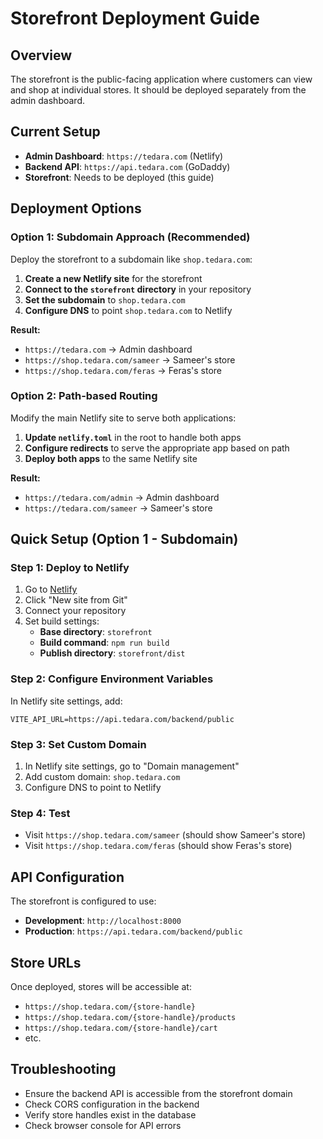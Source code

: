 # Storefront Deployment Guide

## Overview
The storefront is the public-facing application where customers can view and shop at individual stores. It should be deployed separately from the admin dashboard.

## Current Setup
- **Admin Dashboard**: `https://tedara.com` (Netlify)
- **Backend API**: `https://api.tedara.com` (GoDaddy)
- **Storefront**: Needs to be deployed (this guide)

## Deployment Options

### Option 1: Subdomain Approach (Recommended)
Deploy the storefront to a subdomain like `shop.tedara.com`:

1. **Create a new Netlify site** for the storefront
2. **Connect to the `storefront` directory** in your repository
3. **Set the subdomain** to `shop.tedara.com`
4. **Configure DNS** to point `shop.tedara.com` to Netlify

**Result:**
- `https://tedara.com` → Admin dashboard
- `https://shop.tedara.com/sameer` → Sameer's store
- `https://shop.tedara.com/feras` → Feras's store

### Option 2: Path-based Routing
Modify the main Netlify site to serve both applications:

1. **Update `netlify.toml`** in the root to handle both apps
2. **Configure redirects** to serve the appropriate app based on path
3. **Deploy both apps** to the same Netlify site

**Result:**
- `https://tedara.com/admin` → Admin dashboard
- `https://tedara.com/sameer` → Sameer's store

## Quick Setup (Option 1 - Subdomain)

### Step 1: Deploy to Netlify
1. Go to [Netlify](https://netlify.com)
2. Click "New site from Git"
3. Connect your repository
4. Set build settings:
   - **Base directory**: `storefront`
   - **Build command**: `npm run build`
   - **Publish directory**: `storefront/dist`

### Step 2: Configure Environment Variables
In Netlify site settings, add:
```
VITE_API_URL=https://api.tedara.com/backend/public
```

### Step 3: Set Custom Domain
1. In Netlify site settings, go to "Domain management"
2. Add custom domain: `shop.tedara.com`
3. Configure DNS to point to Netlify

### Step 4: Test
- Visit `https://shop.tedara.com/sameer` (should show Sameer's store)
- Visit `https://shop.tedara.com/feras` (should show Feras's store)

## API Configuration
The storefront is configured to use:
- **Development**: `http://localhost:8000`
- **Production**: `https://api.tedara.com/backend/public`

## Store URLs
Once deployed, stores will be accessible at:
- `https://shop.tedara.com/{store-handle}`
- `https://shop.tedara.com/{store-handle}/products`
- `https://shop.tedara.com/{store-handle}/cart`
- etc.

## Troubleshooting
- Ensure the backend API is accessible from the storefront domain
- Check CORS configuration in the backend
- Verify store handles exist in the database
- Check browser console for API errors
